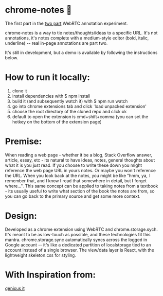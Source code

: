chrome-notes :book:
===================================

The first part in the [two part](https://github.com/ahoskins/chrome-annotate) WebRTC annotation experiment.

chrome-notes is a way to tie notes/thoughts/ideas to a specific URL.  It's not annotations, it's notes complete with a medium-style editor (bold, italic, underline) -- real in-page annotations are part two.

It's still in development, but a demo is available by following the instructions below.

How to run it locally:
============================
1. clone it
2. install dependencies with $ npm install
2. build it (and subsequently watch it) with $ npm run watch
3. go into chrome extensions tab and click 'load unpacked extension'
4. choose the root directory of the cloned repo and click ok 
5. default to open the extension is cmd+shift+comma (you can set the hotkey on the bottom of the extension page)

Premise:
==================

When reading a web page - whether it be a blog, Stack Overflow answer, article, essay, etc - its natural to have ideas, notes, general thoughts about what it is you just read. If you choose to write these down you might reference the web page URL in yours notes.  Or maybe you won't reference the URL.  When you look back at the notes, you might be like "hmm, ya, I remember that, and I know I read that somewhere in detail, but I forget where...".  This same concept can be applied to taking notes from a textbook - its usually useful to write what section of the book the notes are from, so you can go back to the primary source and get some more context.  

Design:
===================

Developed as a chrome extension using WebRTC and chrome.storage.sych.  It's meant to be as low-touch as possible, and these technologies fit this mantra.  chrome.storage.sync automatically syncs across the logged in Google account -- it's like a dedicated partition of localstorage tied to an account instead of a single browser.  The view/data layer is React, with the lightweight skeleton.css for styling.

With Inspiration from:
=========================
[genious it](http://genius.it/ejohn.org/files/jquery-original.html)
